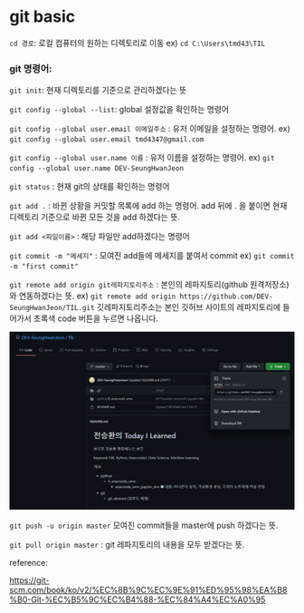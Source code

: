 # git basic

`cd 경로`: 로컬 컴퓨터의 원하는 디렉토리로 이동 ex) `cd C:\Users\tmd43\TIL`



### git 명령어:

`git init`: 현재 디렉토리를 기준으로 관리하겠다는 뜻

`git config --global --list`: global 설정값을 확인하는 명령어

`git config --global user.email 이메일주소` : 유저 이메일을 설정하는 명령어. ex) `git config --global user.email tmd4347@gmail.com`

`git config --global user.name 이름` : 유저 이름을 설정하는 명령어. ex) `git config --global user.name DEV-SeungHwanJeon`

`git status` : 현재 git의 상태를 확인하는 명령어

`git add .` : 바뀐 상황을 커밋할 목록에 add 하는 명령어. add 뒤에 . 을 붙이면 현재 디렉토리 기준으로 바뀐 모든 것을 add 하겠다는 뜻.

`git add <파일이름>` : 해당 파일만 add하겠다는 명령어

`git commit -m "메세지"` : 모여진 add들에 메세지를 붙여서 commit  ex) `git commit -m "first commit"`

`git remote add origin git레파지토리주소` :  본인의 레파지토리(github 원격저장소)와 연동하겠다는 뜻. ex) `git remote add origin https://github.com/DEV-SeungHwanJeon/TIL.git`  깃레파지토리주소는 본인 깃허브 사이트의 레파지토리에 들어가서 초록색 code 버튼을 누르면 나옵니다.

![image-20210117150653437](git_basic.assets/image-20210117150653437.png)

`git push -u origin master` 모여진 commit들을 master에 push 하겠다는 뜻.

`git pull origin master` : git 레파지토리의 내용을 모두 받겠다는 뜻.





reference:

https://git-scm.com/book/ko/v2/%EC%8B%9C%EC%9E%91%ED%95%98%EA%B8%B0-Git-%EC%B5%9C%EC%B4%88-%EC%84%A4%EC%A0%95